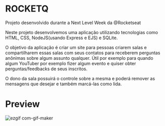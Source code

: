 # ROCKETQ

Projeto desenvolvido durante a Next Level Week da @Rocketseat

Neste projeto desenvolvemos uma aplicação utilizando tecnologias como HTML, CSS, NodeJS(usando Express e EJS) e SQLite.

O objetivo da aplicação é criar um site para pessoas criarem salas e compartilharem essas salas com seus contatos para receberem perguntas anônimas sobre algum assunto qualquer. Útil por exemplo para quando algum YouTuber por exemplo fizer algum evento e quiser obter perguntas/feedbacks de seus inscritos.

O dono da sala possuirá o controle sobre a mesma e poderá remover as mensagens que desejar e também marcá-las como lida.

# Preview

![ezgif com-gif-maker](https://user-images.githubusercontent.com/11907759/123561486-e8695380-d77e-11eb-9406-d4aedcaf2940.gif)
